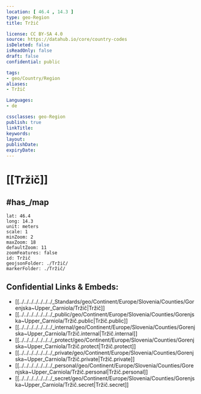 ```yaml
---
location: [ 46.4 , 14.3 ] 
type: geo-Region
title: Tržič

license: CC BY-SA 4.0
source: https://datahub.io/core/country-codes
isDeleted: false
isReadOnly: false
draft: false
confidential: public

tags:
- geo/Country/Region
aliases:
- Tržič

Languages:
- de

cssclasses: geo-Region
publish: true
linkTitle: 
keywords: 
layout: 
publishDate: 
expiryDate: 
---
```


# [[Tržič]] 


## #has_/map 

```leaflet
lat: 46.4
long: 14.3
unit: meters
scale: 1
minZoom: 2 
maxZoom: 18
defaultZoom: 11
zoomFeatures: false 
id: Tržič
geojsonFolder: ./Tržič/
markerFolder: ./Tržič/
```


## Confidential Links & Embeds: 
- [[../../../../../../../_Standards/geo/Continent/Europe/Slovenia/Counties/Gorenjska~Upper_Carniola/Tržič|Tržič]] 
- [[../../../../../../../_public/geo/Continent/Europe/Slovenia/Counties/Gorenjska~Upper_Carniola/Tržič.public|Tržič.public]] 
- [[../../../../../../../_internal/geo/Continent/Europe/Slovenia/Counties/Gorenjska~Upper_Carniola/Tržič.internal|Tržič.internal]] 
- [[../../../../../../../_protect/geo/Continent/Europe/Slovenia/Counties/Gorenjska~Upper_Carniola/Tržič.protect|Tržič.protect]] 
- [[../../../../../../../_private/geo/Continent/Europe/Slovenia/Counties/Gorenjska~Upper_Carniola/Tržič.private|Tržič.private]] 
- [[../../../../../../../_personal/geo/Continent/Europe/Slovenia/Counties/Gorenjska~Upper_Carniola/Tržič.personal|Tržič.personal]] 
- [[../../../../../../../_secret/geo/Continent/Europe/Slovenia/Counties/Gorenjska~Upper_Carniola/Tržič.secret|Tržič.secret]] 

